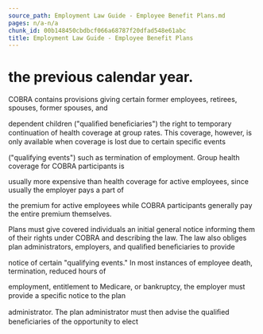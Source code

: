 ```yaml
---
source_path: Employment Law Guide - Employee Benefit Plans.md
pages: n/a-n/a
chunk_id: 00b148450cbdbcf066a68787f20dfad548e61abc
title: Employment Law Guide - Employee Benefit Plans
---
```

# the previous calendar year.

COBRA contains provisions giving certain former employees, retirees, spouses, former spouses, and

dependent children ("qualiﬁed beneﬁciaries") the right to temporary continuation of health coverage at group rates. This coverage, however, is only available when coverage is lost due to certain speciﬁc events

("qualifying events") such as termination of employment. Group health coverage for COBRA participants is

usually more expensive than health coverage for active employees, since usually the employer pays a part of

the premium for active employees while COBRA participants generally pay the entire premium themselves.

Plans must give covered individuals an initial general notice informing them of their rights under COBRA and describing the law. The law also obliges plan administrators, employers, and qualiﬁed beneﬁciaries to provide

notice of certain "qualifying events." In most instances of employee death, termination, reduced hours of

employment, entitlement to Medicare, or bankruptcy, the employer must provide a speciﬁc notice to the plan

administrator. The plan administrator must then advise the qualiﬁed beneﬁciaries of the opportunity to elect
